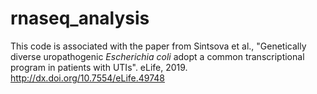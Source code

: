 # rnaseq_analysis

This code is associated with the paper from Sintsova et al., "Genetically diverse uropathogenic *Escherichia coli* adopt a common transcriptional program in patients with UTIs". eLife, 2019. http://dx.doi.org/10.7554/eLife.49748

